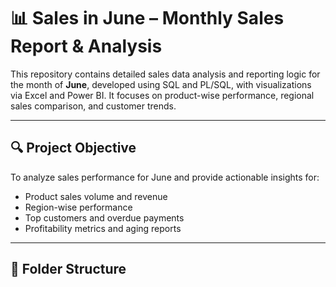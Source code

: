 # 📊 Sales in June – Monthly Sales Report & Analysis

This repository contains detailed sales data analysis and reporting logic for the month of **June**, developed using SQL and PL/SQL, with visualizations via Excel and Power BI. It focuses on product-wise performance, regional sales comparison, and customer trends.

---

## 🔍 Project Objective

To analyze sales performance for June and provide actionable insights for:
- Product sales volume and revenue
- Region-wise performance
- Top customers and overdue payments
- Profitability metrics and aging reports

---

## 📁 Folder Structure

